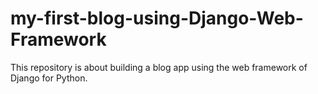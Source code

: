 # my-first-blog-using-Django-Web-Framework
This repository is about building a blog app using the web framework of Django for Python. 

